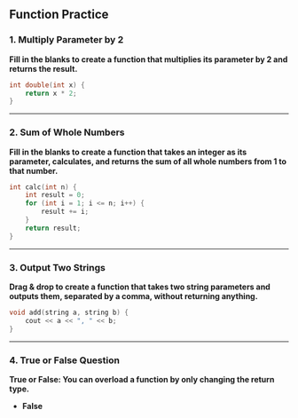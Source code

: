 
## Function Practice

### 1. Multiply Parameter by 2

**Fill in the blanks to create a function that multiplies its parameter by 2 and returns the result.**

```cpp
int double(int x) {
    return x * 2;
}
```

---

### 2. Sum of Whole Numbers

**Fill in the blanks to create a function that takes an integer as its parameter, calculates, and returns the sum of all whole numbers from 1 to that number.**

```cpp
int calc(int n) {
    int result = 0;
    for (int i = 1; i <= n; i++) {
        result += i;
    }
    return result;
}
```

---

### 3. Output Two Strings

**Drag & drop to create a function that takes two string parameters and outputs them, separated by a comma, without returning anything.**

```cpp
void add(string a, string b) {
    cout << a << ", " << b;
}
```

---

### 4. True or False Question

**True or False: You can overload a function by only changing the return type.**

- **False**


